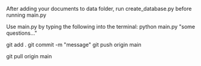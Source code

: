 After adding your documents to data folder, run create_database.py before running main.py

Use main.py by typing the following into the terminal:
python main.py "some questions..."

git add .
git commit -m "message"
git push origin main

git pull origin main
